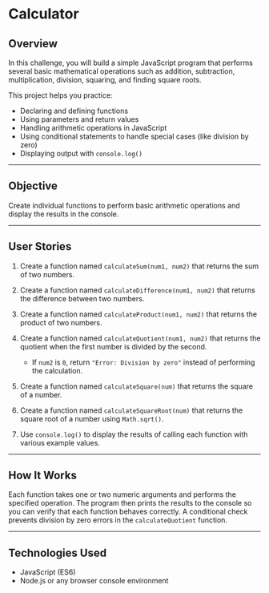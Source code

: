 # Calculator

## Overview

In this challenge, you will build a simple JavaScript program that performs several basic mathematical operations such as addition, subtraction, multiplication, division, squaring, and finding square roots.

This project helps you practice:

* Declaring and defining functions
* Using parameters and return values
* Handling arithmetic operations in JavaScript
* Using conditional statements to handle special cases (like division by zero)
* Displaying output with `console.log()`

---

## Objective

Create individual functions to perform basic arithmetic operations and display the results in the console.

---

## User Stories

1. Create a function named `calculateSum(num1, num2)` that returns the sum of two numbers.

2. Create a function named `calculateDifference(num1, num2)` that returns the difference between two numbers.

3. Create a function named `calculateProduct(num1, num2)` that returns the product of two numbers.

4. Create a function named `calculateQuotient(num1, num2)` that returns the quotient when the first number is divided by the second.

   * If `num2` is `0`, return `"Error: Division by zero"` instead of performing the calculation.

5. Create a function named `calculateSquare(num)` that returns the square of a number.

6. Create a function named `calculateSquareRoot(num)` that returns the square root of a number using `Math.sqrt()`.

7. Use `console.log()` to display the results of calling each function with various example values.

---

## How It Works

Each function takes one or two numeric arguments and performs the specified operation.
The program then prints the results to the console so you can verify that each function behaves correctly.
A conditional check prevents division by zero errors in the `calculateQuotient` function.

---

## Technologies Used

* JavaScript (ES6)
* Node.js or any browser console environment
